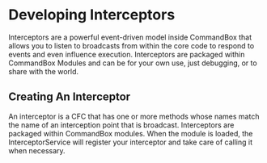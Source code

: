 # Developing Interceptors

Interceptors are a powerful event-driven model inside CommandBox that allows you to listen to broadcasts from within the core code to respond to events and even influence execution.  Interceptors are packaged within CommandBox Modules and can be for your own use, just debugging, or to share with the world.

## Creating An Interceptor

An interceptor is a CFC that has one or more methods whose names match the name of an interception point that is broadcast.  Interceptors are packaged within CommandBox modules.  When the module is loaded, the InterceptorService will register your interceptor and take care of calling it when necessary.
